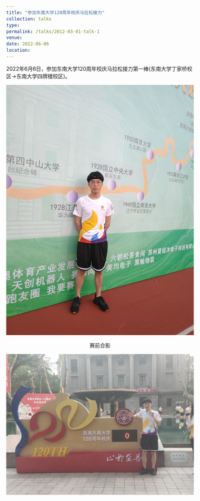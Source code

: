 ```yaml
---
title: "参加东南大学120周年校庆马拉松接力"
collection: talks
type:
permalink: /talks/2012-03-01-talk-1
venue: 
date: 2022-06-06
location:
---
```


2022年6月6日，参加东南大学120周年校庆马拉松接力第一棒(东南大学丁家桥校区->东南大学四牌楼校区)。

![赛前合影](../images/校庆马拉松2.jpg "赛前合影")

<p align="center">赛前合影</p>

![完赛合影](../images/校庆马拉松1.jpg "完赛合影")
